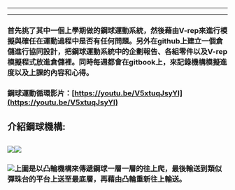
---

---

### 首先挑了其中一個上學期做的鋼球運動系統，然後藉由V-rep來進行模擬與確任在運動過程中是否有任何問題。另外在github上建立一個倉儲進行協同設計，把鋼球運動系統中的企劃報告、各組零件以及V-rep模擬程式放進倉儲裡。同時每週都會在gitbook上，來記錄機構模擬進度以及上課的內容和心得。

### 鋼球運動循環影片：[https://youtu.be/V5xtuqJsyYI](https://youtu.be/V5xtuqJsyYI)

## 介紹鋼球機構:

## ![](/assets/1import.png)![](/assets/2import.png)

### ![](/assets/4import.png)上圖是以凸輪機構來傳遞鋼球一層一層的往上爬，最後輸送到類似彈珠台的平台上送至最底層，再藉由凸輪重新往上輸送。

### 

###### 





